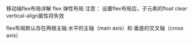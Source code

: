 移动端flex布局详解
flex 弹性布局
注意： 设置flex布局后，子元素的float clear vertical-align属性将失效

flex布局默认存在两根主轴
水平的主轴（main axis）和 垂直的交叉轴（cross axis） 
